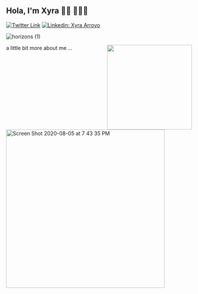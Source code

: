 ## Hola, I'm Xyra 👋🏽 👩🏻‍💻

[![Twitter Link](https://img.shields.io/twitter/follow/x_ray75?style=social)](https://twitter.com/x_ray75)
[![Linkedin: Xyra Arroyo](https://img.shields.io/badge/-Xyra-blue?style=flat-square&logo=Linkedin&logoColor=white)](https://www.linkedin.com/in/xarroyo1)

![horizons (1)](https://user-images.githubusercontent.com/65522080/89490464-ef5c3180-d77a-11ea-9ce3-abb8477db810.png)

<img align='right' src="https://data.whicdn.com/images/235333051/original.gif" width="230">

a little bit more about me ... 

<img width="430" alt="Screen Shot 2020-08-05 at 7 43 35 PM" src="https://user-images.githubusercontent.com/65522080/89474687-51ee0700-d754-11ea-981d-c2965c332c05.png"> 




